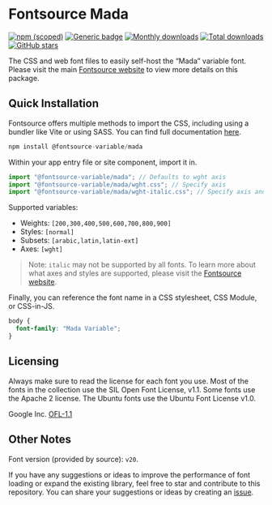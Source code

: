 # Fontsource Mada

[![npm (scoped)](https://img.shields.io/npm/v/@fontsource-variable/mada?color=brightgreen)](https://www.npmjs.com/package/@fontsource-variable/mada) [![Generic badge](https://img.shields.io/badge/fontsource-passing-brightgreen)](https://github.com/fontsource/fontsource) [![Monthly downloads](https://badgen.net/npm/dm/@fontsource-variable/mada)](https://github.com/fontsource/fontsource) [![Total downloads](https://badgen.net/npm/dt/@fontsource-variable/mada)](https://github.com/fontsource/fontsource) [![GitHub stars](https://img.shields.io/github/stars/fontsource/fontsource.svg?style=social&label=Star)](https://github.com/fontsource/fontsource/stargazers)

The CSS and web font files to easily self-host the “Mada” variable font. Please visit the main [Fontsource website](https://fontsource.org/fonts/mada) to view more details on this package.

## Quick Installation

Fontsource offers multiple methods to import the CSS, including using a bundler like Vite or using SASS. You can find full documentation [here](https://fontsource.org/docs/getting-started/introduction).

```javascript
npm install @fontsource-variable/mada
```

Within your app entry file or site component, import it in.

```javascript
import "@fontsource-variable/mada"; // Defaults to wght axis
import "@fontsource-variable/mada/wght.css"; // Specify axis
import "@fontsource-variable/mada/wght-italic.css"; // Specify axis and style
```

Supported variables:
- Weights: `[200,300,400,500,600,700,800,900]`
- Styles: `[normal]`
- Subsets: `[arabic,latin,latin-ext]`
- Axes: `[wght]`

> Note: `italic` may not be supported by all fonts. To learn more about what axes and styles are supported, please visit the [Fontsource website](https://fontsource.org/fonts/mada).

Finally, you can reference the font name in a CSS stylesheet, CSS Module, or CSS-in-JS.

```css
body {
  font-family: "Mada Variable";
}
```

## Licensing
Always make sure to read the license for each font you use. Most of the fonts in the collection use the SIL Open Font License, v1.1. Some fonts use the Apache 2 license. The Ubuntu fonts use the Ubuntu Font License v1.0.

Google Inc.
[OFL-1.1](http://scripts.sil.org/OFL)

## Other Notes
Font version (provided by source): `v20`.

If you have any suggestions or ideas to improve the performance of font loading or expand the existing library, feel free to star and contribute to this repository. You can share your suggestions or ideas by creating an [issue](https://github.com/fontsource/fontsource/issues).